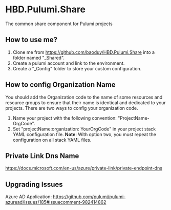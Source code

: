 # HBD.Pulumi.Share
The common share component for Pulumi projects

## How to use me?
1. Clone me from https://github.com/baoduy/HBD.Pulumi.Share into a folder named "_Shared".
2. Create a pulumi account and link to the environment.
3. Create a "_Config" folder to store your custom configuration.

## How to config Organization Name
You should add the Organization code to the name of some resources and resource groups to ensure that their name is identical and dedicated to your projects.
There are two ways to config your organization code.

1. Name your project with the following convention: "ProjectName-OrgCode".
2. Set "projectName:organization: YourOrgCode" in your project stack YAML configuration file.
**Note**: With option two, you must repeat the configuration on all stack YAML files.

## Private Link Dns Name
https://docs.microsoft.com/en-us/azure/private-link/private-endpoint-dns

## Upgrading Issues
Azure AD Application: https://github.com/pulumi/pulumi-azuread/issues/185#issuecomment-982414862